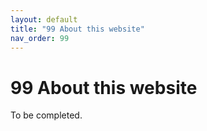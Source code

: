 ```yaml
---
layout: default
title: "99 About this website"
nav_order: 99
---
```

# 99 About this website

To be completed.  
